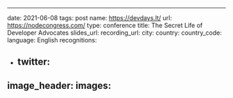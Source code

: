 ---
date: 2021-06-08
tags: post
name: https://devdays.lt/
url: https://nodecongress.com/
type: conference
title: The Secret Life of Developer Advocates
slides_url: 
recording_url: 
city: 
country: 
country_code: 
language: English
recognitions:
  - twitter:
    - 
image_header: 
images:
  - 
